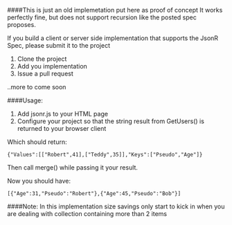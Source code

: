 ####This is just an old implemetation put here as proof of concept
It works perfectly fine, but does not support recursion like the posted spec proposes.

If you build a client or server side implementation that supports the JsonR Spec, please submit it to the project

1. Clone the project
2. Add you implementation
3. Issue a pull request


..more to come soon



####Usage:

1. Add jsonr.js to your HTML page
2. Configure your project so that the string result from GetUsers() is returned to your browser client

Which should return:

    {"Values":[["Robert",41],["Teddy",35]],"Keys":["Pseudo","Age"]}


Then call merge() while passing it your result.

Now you should have:

    [{"Age":31,"Pseudo":"Robert"},{"Age":45,"Pseudo":"Bob"}]


####Note:
In this implementation size savings only start to kick in when you are dealing with collection containing more than 2 items